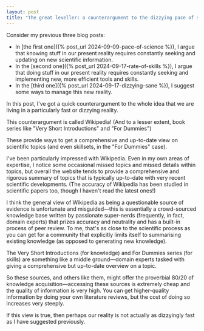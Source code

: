 ```yaml
---
layout: post
title: "The great leveller: a counterargument to the dizzying pace of science"
---
```


Consider my previous three blog posts:    
- In [the first one]({% post_url 2024-09-09-pace-of-science %}), I argue that knowing stuff in our present reality requires constantly seeking and updating on new scientific information.
- In the [second one]({% post_url 2024-09-17-rate-of-skills %}), I argue that doing stuff in our present reality requires constantly seeking and implementing new, more efficient tools and skills.
- In the [third one]({% post_url 2024-09-17-dizzying-sane %}), I suggest some ways to manage this new reality.

In this post, I've got a quick counterargument to the whole idea that we are living in a particularly fast or dizzying reality.

This counterargument is called Wikipedia! (And to a lesser extent, book series like "Very Short Introductions" and "For Dummies")

These provide ways to get a comprehensive and up-to-date view on scientific topics (and even skillsets, in the "For Dummies" case).

I've been particularly impressed with Wikipedia. Even in my own areas of expertise, I notice some occasional missed topics and missed details within topics, but overall the website tends to provide a comprehensive and rigorous summary of topics that is typically up-to-date with very recent scientific developments. (The accuracy of Wikipedia has been studied in scientific papers too, though I haven't read the latest ones!)

I think the general view of Wikipedia as being a questionable source of evidence is unfortunate and misguided—this is essentially a crowd-sourced knowledge base written by passionate super-nerds (frequently, in fact, domain experts) that prizes accuracy and neutrality and has a built-in process of peer review. To me, that's as close to the scientific process as you can get for a community that explicitly limits itself to summarising existing knowledge (as opposed to generating new knowledge).

The Very Short Introductions (for knowledge) and For Dummies series (for skills) are something like a middle ground—domain experts tasked with giving a comprehensive but up-to-date overview on a topic.

So these sources, and others like them, might offer the proverbial 80/20 of knowledge acquisition—accessing these sources is extremely cheap and the quality of information is very high. You can get higher-quality information by doing your own literature reviews, but the cost of doing so increases very steeply.

If this view is true, then perhaps our reality is not actually as dizzyingly fast as I have suggested previously.
